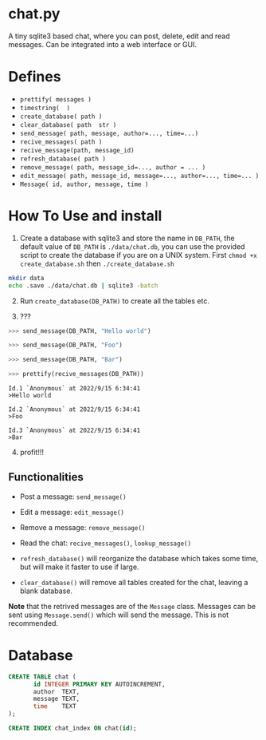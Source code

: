 chat.py
=======
  A tiny sqlite3 based chat, where you can post, delete, edit and read messages.
  Can be integrated into a web interface or GUI.
  
  
# Defines
 - `prettify( messages )`
 - `timestring(  )`                                                        
 - `create_database( path )`                                               
 - `clear_database( path  str )`                                          
 - `send_message( path, message, author=..., time=...)`  
 - `recive_messages( path )`
 - `recive_message(path, message_id)`
 - `refresh_database( path )`                                             
 - `remove_message( path, message_id=..., author = ... )`                 
 - `edit_message( path, message_id, message=..., author=..., time=... )`
 - `Message( id, author, message, time )`
 
 # How To Use and install
 
  1. Create a database with sqlite3 and store the name in `DB_PATH`, the default value of `DB_PATH` is `./data/chat.db`, you can use the provided script to create the database if you are on a UNIX system. First `chmod +x create_database.sh` then `./create_database.sh`
  
  ```sh
  mkdir data
  echo .save ./data/chat.db | sqlite3 -batch
  ```
  
  
  2. Run `create_database(DB_PATH)` to create all the tables etc.
  
  3. ???
  
  ```python
>>> send_message(DB_PATH, "Hello world")

>>> send_message(DB_PATH, "Foo")

>>> send_message(DB_PATH, "Bar")

>>> prettify(recive_messages(DB_PATH))
```
```
Id.1 `Anonymous` at 2022/9/15 6:34:41
>Hello world

Id.2 `Anonymous` at 2022/9/15 6:34:41
>Foo

Id.3 `Anonymous` at 2022/9/15 6:34:41
>Bar
  ```
  4. profit!!!
  
## Functionalities  
 - Post a message:   `send_message()`
 - Edit a message:   `edit_message()`
 - Remove a message: `remove_message()`
 - Read the chat:    `recive_messages()`, `lookup_message()`

- `refresh_database()` will reorganize the database 
which takes some time, but will make it faster
 to use if large.

- `clear_database()` will remove all tables created 
 for the chat, leaving a blank database.


**Note** that the retrived messages are of the `Message` class.
Messages can be sent using `Message.send()` which will send
the message. This is not recommended.

# Database

```sql
CREATE TABLE chat (
       id INTEGER PRIMARY KEY AUTOINCREMENT,
       author  TEXT,
       message TEXT,
       time    TEXT
);

CREATE INDEX chat_index ON chat(id);
```
